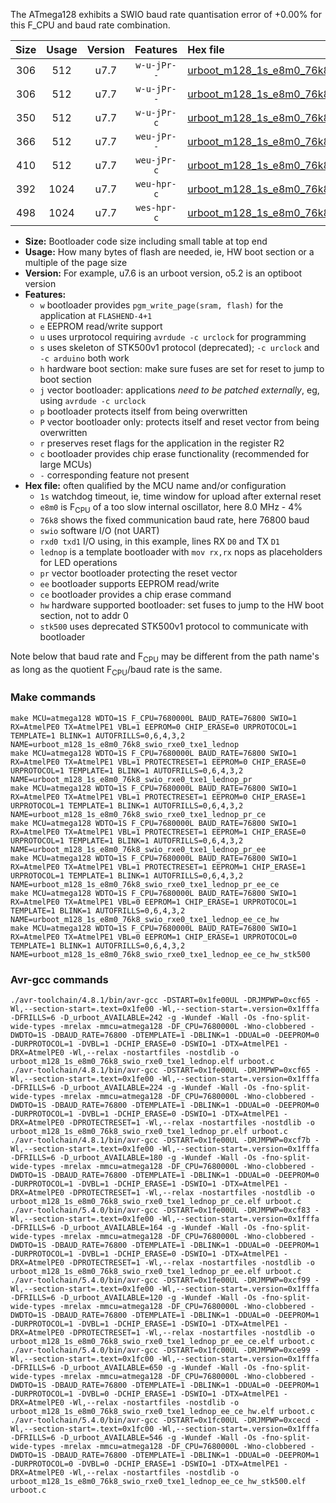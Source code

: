 The ATmega128 exhibits a SWIO baud rate quantisation error of +0.00% for this F_CPU and baud rate combination.

|Size|Usage|Version|Features|Hex file|
|:-:|:-:|:-:|:-:|:--|
|306|512|u7.7|`w-u-jPr--`|[urboot_m128_1s_e8m0_76k8_swio_rxe0_txe1_lednop.hex](https://raw.githubusercontent.com/stefanrueger/urboot.hex/main/mcus/atmega128/watchdog_1_s/internal_oscillator-4%25/%2B8m000000_hz/%2B%2B76k8_baud/uart0_rxe0_txe1/lednop/urboot_m128_1s_e8m0_76k8_swio_rxe0_txe1_lednop.hex)|
|306|512|u7.7|`w-u-jPr--`|[urboot_m128_1s_e8m0_76k8_swio_rxe0_txe1_lednop_pr.hex](https://raw.githubusercontent.com/stefanrueger/urboot.hex/main/mcus/atmega128/watchdog_1_s/internal_oscillator-4%25/%2B8m000000_hz/%2B%2B76k8_baud/uart0_rxe0_txe1/lednop/urboot_m128_1s_e8m0_76k8_swio_rxe0_txe1_lednop_pr.hex)|
|350|512|u7.7|`w-u-jPr-c`|[urboot_m128_1s_e8m0_76k8_swio_rxe0_txe1_lednop_pr_ce.hex](https://raw.githubusercontent.com/stefanrueger/urboot.hex/main/mcus/atmega128/watchdog_1_s/internal_oscillator-4%25/%2B8m000000_hz/%2B%2B76k8_baud/uart0_rxe0_txe1/lednop/urboot_m128_1s_e8m0_76k8_swio_rxe0_txe1_lednop_pr_ce.hex)|
|366|512|u7.7|`weu-jPr--`|[urboot_m128_1s_e8m0_76k8_swio_rxe0_txe1_lednop_pr_ee.hex](https://raw.githubusercontent.com/stefanrueger/urboot.hex/main/mcus/atmega128/watchdog_1_s/internal_oscillator-4%25/%2B8m000000_hz/%2B%2B76k8_baud/uart0_rxe0_txe1/lednop/urboot_m128_1s_e8m0_76k8_swio_rxe0_txe1_lednop_pr_ee.hex)|
|410|512|u7.7|`weu-jPr-c`|[urboot_m128_1s_e8m0_76k8_swio_rxe0_txe1_lednop_pr_ee_ce.hex](https://raw.githubusercontent.com/stefanrueger/urboot.hex/main/mcus/atmega128/watchdog_1_s/internal_oscillator-4%25/%2B8m000000_hz/%2B%2B76k8_baud/uart0_rxe0_txe1/lednop/urboot_m128_1s_e8m0_76k8_swio_rxe0_txe1_lednop_pr_ee_ce.hex)|
|392|1024|u7.7|`weu-hpr-c`|[urboot_m128_1s_e8m0_76k8_swio_rxe0_txe1_lednop_ee_ce_hw.hex](https://raw.githubusercontent.com/stefanrueger/urboot.hex/main/mcus/atmega128/watchdog_1_s/internal_oscillator-4%25/%2B8m000000_hz/%2B%2B76k8_baud/uart0_rxe0_txe1/lednop/urboot_m128_1s_e8m0_76k8_swio_rxe0_txe1_lednop_ee_ce_hw.hex)|
|498|1024|u7.7|`wes-hpr-c`|[urboot_m128_1s_e8m0_76k8_swio_rxe0_txe1_lednop_ee_ce_hw_stk500.hex](https://raw.githubusercontent.com/stefanrueger/urboot.hex/main/mcus/atmega128/watchdog_1_s/internal_oscillator-4%25/%2B8m000000_hz/%2B%2B76k8_baud/uart0_rxe0_txe1/lednop/urboot_m128_1s_e8m0_76k8_swio_rxe0_txe1_lednop_ee_ce_hw_stk500.hex)|

- **Size:** Bootloader code size including small table at top end
- **Usage:** How many bytes of flash are needed, ie, HW boot section or a multiple of the page size
- **Version:** For example, u7.6 is an urboot version, o5.2 is an optiboot version
- **Features:**
  + `w` bootloader provides `pgm_write_page(sram, flash)` for the application at `FLASHEND-4+1`
  + `e` EEPROM read/write support
  + `u` uses urprotocol requiring `avrdude -c urclock` for programming
  + `s` uses skeleton of STK500v1 protocol (deprecated); `-c urclock` and `-c arduino` both work
  + `h` hardware boot section: make sure fuses are set for reset to jump to boot section
  + `j` vector bootloader: applications *need to be patched externally*, eg, using `avrdude -c urclock`
  + `p` bootloader protects itself from being overwritten
  + `P` vector bootloader only: protects itself and reset vector from being overwritten
  + `r` preserves reset flags for the application in the register R2
  + `c` bootloader provides chip erase functionality (recommended for large MCUs)
  + `-` corresponding feature not present
- **Hex file:** often qualified by the MCU name and/or configuration
  + `1s` watchdog timeout, ie, time window for upload after external reset
  + `e8m0` is F<sub>CPU</sub> of a too slow internal oscillator, here 8.0 MHz - 4%
  + `76k8` shows the fixed communication baud rate, here 76800 baud
  + `swio` software I/O (not UART)
  + `rxd0 txd1` I/O using, in this example, lines RX `D0` and TX `D1`
  + `lednop` is a template bootloader with `mov rx,rx` nops as placeholders for LED operations
  + `pr` vector bootloader protecting the reset vector
  + `ee` bootloader supports EEPROM read/write
  + `ce` bootloader provides a chip erase command
  + `hw` hardware supported bootloader: set fuses to jump to the HW boot section, not to addr 0
  + `stk500` uses deprecated STK500v1 protocol to communicate with bootloader


Note below that baud rate and F<sub>CPU</sub> may be different from the path name's as long as the quotient F<sub>CPU</sub>/baud rate is the same.

### Make commands
```
make MCU=atmega128 WDTO=1S F_CPU=7680000L BAUD_RATE=76800 SWIO=1 RX=AtmelPE0 TX=AtmelPE1 VBL=1 EEPROM=0 CHIP_ERASE=0 URPROTOCOL=1 TEMPLATE=1 BLINK=1 AUTOFRILLS=0,6,4,3,2 NAME=urboot_m128_1s_e8m0_76k8_swio_rxe0_txe1_lednop
make MCU=atmega128 WDTO=1S F_CPU=7680000L BAUD_RATE=76800 SWIO=1 RX=AtmelPE0 TX=AtmelPE1 VBL=1 PROTECTRESET=1 EEPROM=0 CHIP_ERASE=0 URPROTOCOL=1 TEMPLATE=1 BLINK=1 AUTOFRILLS=0,6,4,3,2 NAME=urboot_m128_1s_e8m0_76k8_swio_rxe0_txe1_lednop_pr
make MCU=atmega128 WDTO=1S F_CPU=7680000L BAUD_RATE=76800 SWIO=1 RX=AtmelPE0 TX=AtmelPE1 VBL=1 PROTECTRESET=1 EEPROM=0 CHIP_ERASE=1 URPROTOCOL=1 TEMPLATE=1 BLINK=1 AUTOFRILLS=0,6,4,3,2 NAME=urboot_m128_1s_e8m0_76k8_swio_rxe0_txe1_lednop_pr_ce
make MCU=atmega128 WDTO=1S F_CPU=7680000L BAUD_RATE=76800 SWIO=1 RX=AtmelPE0 TX=AtmelPE1 VBL=1 PROTECTRESET=1 EEPROM=1 CHIP_ERASE=0 URPROTOCOL=1 TEMPLATE=1 BLINK=1 AUTOFRILLS=0,6,4,3,2 NAME=urboot_m128_1s_e8m0_76k8_swio_rxe0_txe1_lednop_pr_ee
make MCU=atmega128 WDTO=1S F_CPU=7680000L BAUD_RATE=76800 SWIO=1 RX=AtmelPE0 TX=AtmelPE1 VBL=1 PROTECTRESET=1 EEPROM=1 CHIP_ERASE=1 URPROTOCOL=1 TEMPLATE=1 BLINK=1 AUTOFRILLS=0,6,4,3,2 NAME=urboot_m128_1s_e8m0_76k8_swio_rxe0_txe1_lednop_pr_ee_ce
make MCU=atmega128 WDTO=1S F_CPU=7680000L BAUD_RATE=76800 SWIO=1 RX=AtmelPE0 TX=AtmelPE1 VBL=0 EEPROM=1 CHIP_ERASE=1 URPROTOCOL=1 TEMPLATE=1 BLINK=1 AUTOFRILLS=0,6,4,3,2 NAME=urboot_m128_1s_e8m0_76k8_swio_rxe0_txe1_lednop_ee_ce_hw
make MCU=atmega128 WDTO=1S F_CPU=7680000L BAUD_RATE=76800 SWIO=1 RX=AtmelPE0 TX=AtmelPE1 VBL=0 EEPROM=1 CHIP_ERASE=1 URPROTOCOL=0 TEMPLATE=1 BLINK=1 AUTOFRILLS=0,6,4,3,2 NAME=urboot_m128_1s_e8m0_76k8_swio_rxe0_txe1_lednop_ee_ce_hw_stk500
```

### Avr-gcc commands
```
./avr-toolchain/4.8.1/bin/avr-gcc -DSTART=0x1fe00UL -DRJMPWP=0xcf65 -Wl,--section-start=.text=0x1fe00 -Wl,--section-start=.version=0x1fffa -DFRILLS=6 -D_urboot_AVAILABLE=242 -g -Wundef -Wall -Os -fno-split-wide-types -mrelax -mmcu=atmega128 -DF_CPU=7680000L -Wno-clobbered -DWDTO=1S -DBAUD_RATE=76800 -DTEMPLATE=1 -DBLINK=1 -DDUAL=0 -DEEPROM=0 -DURPROTOCOL=1 -DVBL=1 -DCHIP_ERASE=0 -DSWIO=1 -DTX=AtmelPE1 -DRX=AtmelPE0 -Wl,--relax -nostartfiles -nostdlib -o urboot_m128_1s_e8m0_76k8_swio_rxe0_txe1_lednop.elf urboot.c
./avr-toolchain/4.8.1/bin/avr-gcc -DSTART=0x1fe00UL -DRJMPWP=0xcf65 -Wl,--section-start=.text=0x1fe00 -Wl,--section-start=.version=0x1fffa -DFRILLS=6 -D_urboot_AVAILABLE=224 -g -Wundef -Wall -Os -fno-split-wide-types -mrelax -mmcu=atmega128 -DF_CPU=7680000L -Wno-clobbered -DWDTO=1S -DBAUD_RATE=76800 -DTEMPLATE=1 -DBLINK=1 -DDUAL=0 -DEEPROM=0 -DURPROTOCOL=1 -DVBL=1 -DCHIP_ERASE=0 -DSWIO=1 -DTX=AtmelPE1 -DRX=AtmelPE0 -DPROTECTRESET=1 -Wl,--relax -nostartfiles -nostdlib -o urboot_m128_1s_e8m0_76k8_swio_rxe0_txe1_lednop_pr.elf urboot.c
./avr-toolchain/4.8.1/bin/avr-gcc -DSTART=0x1fe00UL -DRJMPWP=0xcf7b -Wl,--section-start=.text=0x1fe00 -Wl,--section-start=.version=0x1fffa -DFRILLS=6 -D_urboot_AVAILABLE=180 -g -Wundef -Wall -Os -fno-split-wide-types -mrelax -mmcu=atmega128 -DF_CPU=7680000L -Wno-clobbered -DWDTO=1S -DBAUD_RATE=76800 -DTEMPLATE=1 -DBLINK=1 -DDUAL=0 -DEEPROM=0 -DURPROTOCOL=1 -DVBL=1 -DCHIP_ERASE=1 -DSWIO=1 -DTX=AtmelPE1 -DRX=AtmelPE0 -DPROTECTRESET=1 -Wl,--relax -nostartfiles -nostdlib -o urboot_m128_1s_e8m0_76k8_swio_rxe0_txe1_lednop_pr_ce.elf urboot.c
./avr-toolchain/5.4.0/bin/avr-gcc -DSTART=0x1fe00UL -DRJMPWP=0xcf83 -Wl,--section-start=.text=0x1fe00 -Wl,--section-start=.version=0x1fffa -DFRILLS=6 -D_urboot_AVAILABLE=164 -g -Wundef -Wall -Os -fno-split-wide-types -mrelax -mmcu=atmega128 -DF_CPU=7680000L -Wno-clobbered -DWDTO=1S -DBAUD_RATE=76800 -DTEMPLATE=1 -DBLINK=1 -DDUAL=0 -DEEPROM=1 -DURPROTOCOL=1 -DVBL=1 -DCHIP_ERASE=0 -DSWIO=1 -DTX=AtmelPE1 -DRX=AtmelPE0 -DPROTECTRESET=1 -Wl,--relax -nostartfiles -nostdlib -o urboot_m128_1s_e8m0_76k8_swio_rxe0_txe1_lednop_pr_ee.elf urboot.c
./avr-toolchain/5.4.0/bin/avr-gcc -DSTART=0x1fe00UL -DRJMPWP=0xcf99 -Wl,--section-start=.text=0x1fe00 -Wl,--section-start=.version=0x1fffa -DFRILLS=6 -D_urboot_AVAILABLE=120 -g -Wundef -Wall -Os -fno-split-wide-types -mrelax -mmcu=atmega128 -DF_CPU=7680000L -Wno-clobbered -DWDTO=1S -DBAUD_RATE=76800 -DTEMPLATE=1 -DBLINK=1 -DDUAL=0 -DEEPROM=1 -DURPROTOCOL=1 -DVBL=1 -DCHIP_ERASE=1 -DSWIO=1 -DTX=AtmelPE1 -DRX=AtmelPE0 -DPROTECTRESET=1 -Wl,--relax -nostartfiles -nostdlib -o urboot_m128_1s_e8m0_76k8_swio_rxe0_txe1_lednop_pr_ee_ce.elf urboot.c
./avr-toolchain/5.4.0/bin/avr-gcc -DSTART=0x1fc00UL -DRJMPWP=0xce99 -Wl,--section-start=.text=0x1fc00 -Wl,--section-start=.version=0x1fffa -DFRILLS=6 -D_urboot_AVAILABLE=650 -g -Wundef -Wall -Os -fno-split-wide-types -mrelax -mmcu=atmega128 -DF_CPU=7680000L -Wno-clobbered -DWDTO=1S -DBAUD_RATE=76800 -DTEMPLATE=1 -DBLINK=1 -DDUAL=0 -DEEPROM=1 -DURPROTOCOL=1 -DVBL=0 -DCHIP_ERASE=1 -DSWIO=1 -DTX=AtmelPE1 -DRX=AtmelPE0 -Wl,--relax -nostartfiles -nostdlib -o urboot_m128_1s_e8m0_76k8_swio_rxe0_txe1_lednop_ee_ce_hw.elf urboot.c
./avr-toolchain/5.4.0/bin/avr-gcc -DSTART=0x1fc00UL -DRJMPWP=0xcecd -Wl,--section-start=.text=0x1fc00 -Wl,--section-start=.version=0x1fffa -DFRILLS=6 -D_urboot_AVAILABLE=546 -g -Wundef -Wall -Os -fno-split-wide-types -mrelax -mmcu=atmega128 -DF_CPU=7680000L -Wno-clobbered -DWDTO=1S -DBAUD_RATE=76800 -DTEMPLATE=1 -DBLINK=1 -DDUAL=0 -DEEPROM=1 -DURPROTOCOL=0 -DVBL=0 -DCHIP_ERASE=1 -DSWIO=1 -DTX=AtmelPE1 -DRX=AtmelPE0 -Wl,--relax -nostartfiles -nostdlib -o urboot_m128_1s_e8m0_76k8_swio_rxe0_txe1_lednop_ee_ce_hw_stk500.elf urboot.c
```

